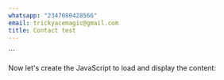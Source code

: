 ```yaml
---
whatsapp: "2347080428566"
email: trickyacemagic@gmail.com
title: Contact test
---
```

\`\`\`

Now let's create the JavaScript to load and display the content:
